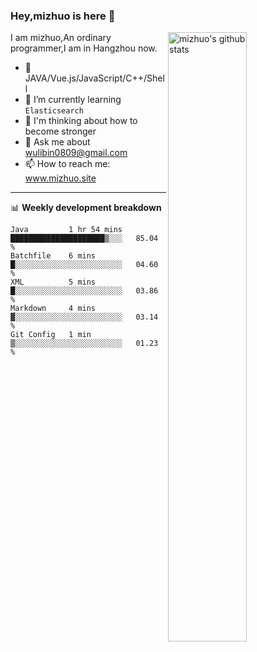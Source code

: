 ### Hey,mizhuo is here 👋

<img align="right" alt="mizhuo's github stats" width="50%" src="https://github-readme-stats.vercel.app/api?username=mizhuo&theme=tokyonight&show_icons=true">

I am mizhuo,An ordinary programmer,I am in Hangzhou now.

- 🔭 JAVA/Vue.js/JavaScript/C++/Shell
- 🌱 I’m currently learning `Elasticsearch`
- 🤔 I'm thinking about how to become stronger
- 💬 Ask me about wulibin0809@gmail.com
- 📫 How to reach me: www.mizhuo.site

---
📊 **Weekly development breakdown**

<!--START_SECTION:waka-->
```text
Java         1 hr 54 mins    █████████████████████▒░░░   85.04 % 
Batchfile    6 mins          █░░░░░░░░░░░░░░░░░░░░░░░░   04.60 % 
XML          5 mins          █░░░░░░░░░░░░░░░░░░░░░░░░   03.86 % 
Markdown     4 mins          ▓░░░░░░░░░░░░░░░░░░░░░░░░   03.14 % 
Git Config   1 min           ▒░░░░░░░░░░░░░░░░░░░░░░░░   01.23 % 
```
<!--END_SECTION:waka-->
